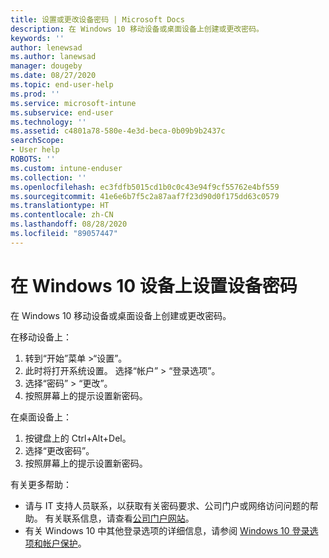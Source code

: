 ```yaml
---
title: 设置或更改设备密码 | Microsoft Docs
description: 在 Windows 10 移动设备或桌面设备上创建或更改密码。
keywords: ''
author: lenewsad
ms.author: lanewsad
manager: dougeby
ms.date: 08/27/2020
ms.topic: end-user-help
ms.prod: ''
ms.service: microsoft-intune
ms.subservice: end-user
ms.technology: ''
ms.assetid: c4801a78-580e-4e3d-beca-0b09b9b2437c
searchScope:
- User help
ROBOTS: ''
ms.custom: intune-enduser
ms.collection: ''
ms.openlocfilehash: ec3fdfb5015cd1b0c0c43e94f9cf55762e4bf559
ms.sourcegitcommit: 41e6e6b7f5c2a87aaf7f23d90d0f175dd63c0579
ms.translationtype: HT
ms.contentlocale: zh-CN
ms.lasthandoff: 08/28/2020
ms.locfileid: "89057447"
---
```

# <a name="set-a-device-password-on-windows-10-device"></a>在 Windows 10 设备上设置设备密码
在 Windows 10 移动设备或桌面设备上创建或更改密码。 

在移动设备上：

1. 转到“开始”菜单 >“设置”。
2. 此时将打开系统设置。 选择“帐户” > “登录选项”。
3. 选择“密码” > “更改”。
4. 按照屏幕上的提示设置新密码。  

在桌面设备上：  
1. 按键盘上的 Ctrl+Alt+Del。   
2. 选择“更改密码”。
3. 按照屏幕上的提示设置新密码。  

有关更多帮助： 
 
* 请与 IT 支持人员联系，以获取有关密码要求、公司门户或网络访问问题的帮助。 有关联系信息，请查看[公司门户网站](https://go.microsoft.com/fwlink/?linkid=2010980)。  
* 有关 Windows 10 中其他登录选项的详细信息，请参阅 [Windows 10 登录选项和帐户保护](https://support.microsoft.com/help/4468253/windows-10-sign-in-options-and-privacy)。  


